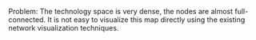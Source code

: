 Problem: The technology space is very dense, the nodes are almost full-connected. It is not easy to visualize this map directly using the existing network visualization techniques.
